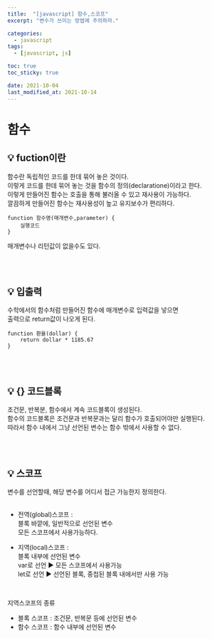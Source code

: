 ```yaml
---
title:  "[javascript] 함수,스코프"
excerpt: "변수가 쓰이는 방법에 주의하자."

categories:
  - javascript
tags:
  - [javascript, js]

toc: true
toc_sticky: true

date: 2021-10-04
last_modified_at: 2021-10-14
---
```


# 함수

## 💡 fuction이란
함수란 독립적인 코드를 한데 묶어 놓은 것이다.  
이렇게 코드를 한데 묶어 놓는 것을 함수의 정의(declaratione)이라고 한다.  
이렇게 만들어진 함수는 호출을 통해 불러올 수 있고 재사용이 가능하다.  
깔끔하게 만들어진 함수는 재사용성이 높고 유지보수가 편리하다.

```
function 함수명(매개변수,parameter) {
    실행코드
}
```

매개변수나 리턴값이 없을수도 있다.

<br>
<br>

## 💡 입출력

수학에서의 함수처럼 만들어진 함수에 매개변수로 입력값을 넣으면  
출력으로 return값이 나오게 된다.  
```
function 환율(dollar) {
    return dollar * 1185.67
}
```


<br>
<br>

## 💡 {} 코드블록

조건문, 반복분, 함수에서 계속 코드블록이 생성된다.  
함수의 코드블록은 조건문과 반복문과는 달리 함수가 호출되어야만 실행된다.  
따라서 함수 내에서 그냥 선언된 변수는 함수 밖에서 사용할 수 없다.


<br>
<br>

## 💡 스코프

변수를 선언할때, 해당 변수를 어디서 접근 가능한지 정의한다.
<br>
<br>

- 전역(global)스코프 :  
  블록 바깥에, 일반적으로 선언된 변수  
  모든 스코프에서 사용가능하다.


- 지역(local)스코프 :  
  블록 내부에 선언된 변수  
  var로 선언 ▶️ 모든 스코프에서 사용가능  
  let로 선언 ▶️ 선언된 블록, 중첩된 블록 내에서만 사용 가능 

<br>

  지역스코프의 종류
  - 블록 스코프 : 조건문, 반복문 등에 선언된 변수
  - 함수 스코프 : 함수 내부에 선언된 변수


